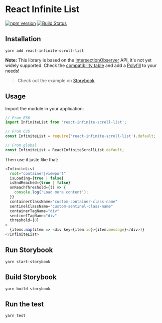 # React Infinite List

[![npm version](https://badge.fury.io/js/react-infinite-scroll-list.svg)](https://badge.fury.io/js/react-infinite-scroll-list) [![Build Status](https://travis-ci.org/samouss/react-infinite-scroll-list.svg?branch=master)](https://travis-ci.org/samouss/react-infinite-scroll-list)

## Installation

```
yarn add react-infinite-scroll-list
```

**Note:** This library is based on the [IntersectionObserver](https://developer.mozilla.org/en-US/docs/Web/API/Intersection_Observer_API) API, it's not yet widely supported.
Check the [compatibility table](http://caniuse.com/#feat=intersectionobserver) and add a [Polyfill](https://github.com/w3c/IntersectionObserver/tree/gh-pages/polyfill) to your needs!

> Check out the example on [Storybook](http://samouss.github.io/react-infinite-scroll-list)

## Usage

Import the module in your application:

```js
// From ES6
import InfiniteList from 'react-infinite-scroll-list';

// From CJS
const InfiniteList = require('react-infinite-scroll-list').default;

// From global
const InfiniteList = ReactInfiniteScrollList.default;
```

Then use it juste like that:

```js
<InfiniteList
  root="container|viewport"
  isLoading={true | false}
  isEndReached={true | false}
  onReachThreshold={() => {
    console.log('Load more content');
  }}
  containerClassName="custom-container-class-name"
  sentinelClassName="custom-sentinel-class-name"
  containerTagName="div"
  sentinelTagName="div"
  threshold={0}
>
  {items.map(item => <div key={item.id}>{item.message}</div>)}
</InfiniteList>
```

## Run Storybook

```
yarn start-storybook
```

## Build Storybook

```
yarn build-storybook
```

## Run the test

```
yarn test
```
